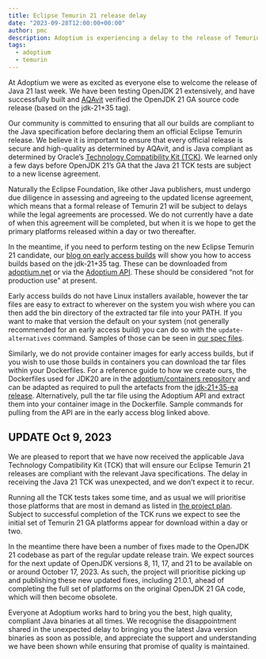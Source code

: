 ```yaml
---
title: Eclipse Temurin 21 release delay
date: "2023-09-28T12:00:00+00:00"
author: pmc
description: Adoptium is experiencing a delay to the release of Temurin 21
tags:
  - adoptium
  - temurin
---
```

At Adoptium we were as excited as everyone else to welcome the release of Java 21 last week. We have been testing OpenJDK 21 extensively, and have successfully built and [AQAvit](https://adoptium.net/en-GB/aqavit) verified the OpenJDK 21 GA source code release (based on the jdk-21+35 tag).

Our community is committed to ensuring that all our builds are compliant to the Java specification before declaring them an official Eclipse Temurin release. We believe it is important to ensure that every official release is secure and high-quality as determined by AQAvit, and is Java compliant as determined by Oracle’s [Technology Compatibility Kit (TCK)](https://openjdk.org/groups/conformance/JckAccess). We learned only a few days before OpenJDK 21’s GA that the Java 21 TCK tests are subject to a new license agreement.

Naturally the Eclipse Foundation, like other Java publishers, must undergo due diligence in assessing and agreeing to the updated license agreement, which means that a formal release of Temurin 21 will be subject to delays while the legal agreements are processed. We do not currently have a date of when this agreement will be completed, but when it is we hope to get the primary platforms released within a day or two thereafter.

In the meantime, if you need to perform testing on the new Eclipse Temurin 21 candidate, our [blog on early access builds](https://adoptium.net/blog/2023/08/early-access-builds/) will show you how to access builds based on the jdk-21+35 tag. These can be downloaded from [adoptium.net](https://adoptium.net/temurin/nightly/?version=21) or via the [Adoptium API](http://api.adoptium.net). These should be considered “not for production use” at present.

Early access builds do not have Linux installers available, however the tar files are easy to extract to wherever on the system you wish where you can then add the bin directory of the extracted tar file into your PATH. If you want to make that version the default on your system (not generally recommended for an early access build) you can do so with the `update-alternatives` command. Samples of those can be seen in [our spec files](https://github.com/adoptium/installer/blob/61e4cf765d6202efbedf36f62bd74ecbeea171ea/linux/jdk/redhat/src/main/packaging/temurin/20/temurin-20-jdk.spec#L154).

Similarly, we do not provide container images for early access builds, but if you wish to use those builds in containers you can download the tar files within your Dockerfiles. For a reference guide to how we create ours, the Dockerfiles used for JDK20 are in the [adoptium/containers repository](https://github.com/adoptium/containers/tree/main/20/jdk) and can be adapted as required to pull the artefacts from the [jdk-21+35-ea release](https://github.com/adoptium/temurin21-binaries/releases/tag/jdk-21%2B35-ea-beta). Alternatively, pull the tar file using the Adoptium API and extract them into your container image in the Dockerfile. Sample commands for pulling from the API are in the early access blog linked above.

## UPDATE Oct 9, 2023

We are pleased to report that we have now received the applicable Java Technology Compatibility Kit (TCK) that will ensure our Eclipse Temurin 21 releases are compliant with the relevant Java specifications. The delay in receiving the Java 21 TCK was unexpected, and we don’t expect it to recur.

Running all the TCK tests takes some time, and as usual we will prioritise those platforms that are most in demand as listed in [the project plan](https://github.com/adoptium/adoptium/wiki/Adoptium-Platform-Priorities). Subject to successful completion of the TCK runs we expect to see the initial set of Temurin 21 GA platforms appear for download within a day or two.

In the meantime there have been a number of fixes made to the OpenJDK 21 codebase as part of the regular update release train. We expect sources for the next update of OpenJDK versions 8, 11, 17, and 21 to be available on or around October 17, 2023. As such, the project will prioritise picking up and publishing these new updated fixes, including 21.0.1, ahead of completing the full set of platforms on the original OpenJDK 21 GA code, which will then become obsolete.

Everyone at Adoptium works hard to bring you the best, high quality, compliant Java binaries at all times. We recognise the disappointment shared in the unexpected delay to bringing you the latest Java version binaries as soon as possible, and appreciate the support and understanding we have been shown while ensuring that promise of quality is maintained.
